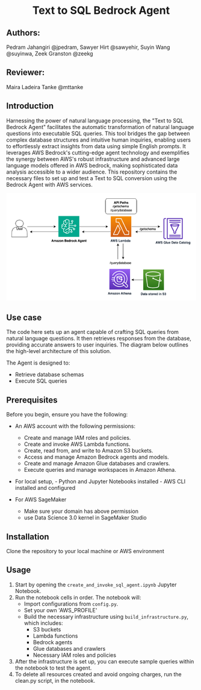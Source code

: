 <h1 align="center">Text to SQL Bedrock Agent</h1>


## Authors:
Pedram Jahangiri @jpedram, Sawyer Hirt @sawyehir, Suyin Wang @suyinwa, Zeek Granston @zeekg 

## Reviewer:
Maira Ladeira Tanke @mttanke




## Introduction
Harnessing the power of natural language processing, the "Text to SQL Bedrock Agent" facilitates the automatic transformation of natural language questions into executable SQL queries. This tool bridges the gap between complex database structures and intuitive human inquiries, enabling users to effortlessly extract insights from data using simple English prompts. It leverages AWS Bedrock's cutting-edge agent technology and exemplifies the synergy between AWS's robust infrastructure and advanced large language models offered in AWS bedrock, making sophisticated data analysis accessible to a wider audience.
This repository contains the necessary files to set up and test a Text to SQL conversion using the Bedrock Agent with AWS services.

![sequence-flow-agent](images/text-to-sql-architecture-Athena.png)

## Use case
The code here sets up an agent capable of crafting SQL queries from natural language questions. It then retrieves responses from the database, providing accurate answers to user inquiries. The diagram below outlines the high-level architecture of this solution.




The Agent is designed to:
- Retrieve database schemas
- Execute SQL queries


## Prerequisites

Before you begin, ensure you have the following:
- An AWS account with the following permissions:
  - Create and manage IAM roles and policies.
  - Create and invoke AWS Lambda functions.
  - Create, read from, and write to Amazon S3 buckets.
  - Access and manage Amazon Bedrock agents and models.
  - Create and manage Amazon Glue databases and crawlers.
  - Execute queries and manage workspaces in Amazon Athena.

- For local setup, 
        - Python and Jupyter Notebooks installed
        - AWS CLI installed and configured
- For AWS SageMaker 
    - Make sure your domain has above permission 
    - use Data Science 3.0 kernel in SageMaker Studio

## Installation

Clone the repository to your local machine or AWS environment

## Usage

1. Start by opening the `create_and_invoke_sql_agent.ipynb` Jupyter Notebook.
2. Run the notebook cells in order. The notebook will:
   - Import configurations from `config.py`.
   - Set your own 'AWS_PROFILE' 
   - Build the necessary infrastructure using `build_infrastructure.py`, which includes:
     - S3 buckets
     - Lambda functions
     - Bedrock agents
     - Glue databases and crawlers
     - Necessary IAM roles and policies
3. After the infrastructure is set up, you can execute sample queries within the notebook to test the agent.
4. To delete all resources created and avoid ongoing charges, run the clean.py script, in the notebook.

